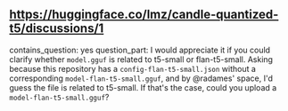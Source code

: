 ## https://huggingface.co/lmz/candle-quantized-t5/discussions/1

contains_question: yes
question_part: I would appreciate it if you could clarify whether `model.gguf` is related to t5-small or flan-t5-small. Asking because this repository has a `config-flan-t5-small.json` without a corresponding `model-flan-t5-small.gguf`, and by @radames' space, I'd guess the file is related to t5-small. If that's the case, could you upload a `model-flan-t5-small.gguf`?